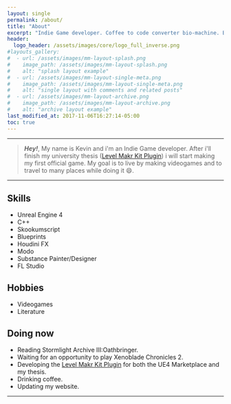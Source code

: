 ```yaml
---
layout: single
permalink: /about/
title: "About"
excerpt: "Indie Game developer. Coffee to code converter bio-machine. Bug hunter."
header:
  logo_header: /assets/images/core/logo_full_inverse.png
#layouts_gallery:
#  - url: /assets/images/mm-layout-splash.png
#    image_path: /assets/images/mm-layout-splash.png
#    alt: "splash layout example"
#  - url: /assets/images/mm-layout-single-meta.png
#    image_path: /assets/images/mm-layout-single-meta.png
#    alt: "single layout with comments and related posts"
#  - url: /assets/images/mm-layout-archive.png
#    image_path: /assets/images/mm-layout-archive.png
#    alt: "archive layout example"
last_modified_at: 2017-11-06T16:27:14-05:00
toc: true
---
```


***

> ***Hey!***, My name is Kevin and i'm an Indie Game developer. After i'll finish my university thesis ([Level Makr Kit Plugin](https://cronofear.com/)) i will start making my first official game. My goal is to live by making videogames and to travel to many places while doing it :smile:.

***

## Skills

- Unreal Engine 4
- C++
- Skookumscript
- Blueprints
- Houdini FX
- Modo
- Substance Painter/Designer
- FL Studio

## Hobbies

- Videogames
- Literature

## Doing now

- Reading Stormlight Archive III:Oathbringer.
- Waiting for an opportunity to play Xenoblade Chronicles 2.
- Developing the [Level Makr Kit Plugin](https://cronofear.com/) for both the UE4 Marketplace and my thesis.
- Drinking coffee.
- Updating my website.

---